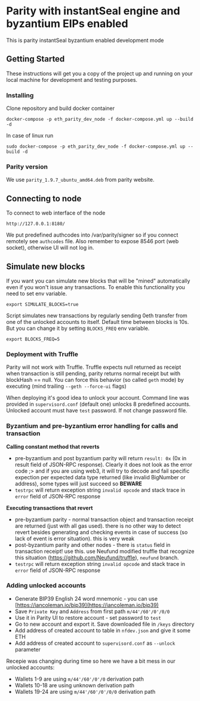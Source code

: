 # Parity with instantSeal engine and byzantium EIPs enabled

This is parity instantSeal byzantium enabled development mode

## Getting Started

These instructions will get you a copy of the project up and running on your local machine for development and testing purposes. 

### Installing

Clone repository and build docker container
```
docker-compose -p eth_parity_dev_node -f docker-compose.yml up --build -d
```
In case of linux run
```
sudo docker-compose -p eth_parity_dev_node -f docker-compose.yml up --build -d
```
### Parity version

We use `parity_1.9.7_ubuntu_amd64.deb` from parity website.

## Connecting to node

To connect to web interface of the node

```
http://127.0.0.1:8180/
```

We put predefined authcodes into /var/parity/signer so if you connect remotely see `authcodes` file. Also remember to expose 8546 port (web socket), otherwise UI will not log in.

## Simulate new blocks
If you want you can simulate new blocks that will be "mined" automatically even if you won't issue any transactions. To enable this functionality you need to set env variable.
```
export SIMULATE_BLOCKS=true
```
Script simulates new transactions by regularly sending 0eth transfer from one of the unlocked accounts to itself. Default time between blocks is 10s. But you can change it by setting `BLOCKS_FREQ` env variable.
 ```
 export BLOCKS_FREQ=5
 ```

### Deployment with Truffle

Parity will not work with Truffle. Truffle expects null returned as receipt when transaction is still pending, parity returns normal receipt but with blockHash == null. You can force this behavior (so called `geth` mode) by executing (mind trailing `--geth --force-ui` flags)

When deploying it's good idea to unlock your account. Command line was provided in `supervisord.conf` (default one) unlocks 8 predefined accounts. Unlocked account must have `test` password. If not change password file.

### Byzantium and pre-byzantium error handling for calls and transaction

**Calling constant method that reverts**
* pre-byzantium and post byzantium parity will return `result: 0x` (0x in result field of JSON-RPC response). Clearly it does not look as the error code ;> and if you are using web3, it will try to decode and fail specific expection per expected data type returned (like invalid BigNumber or address), some types will just succeed so **BEWARE**
* `testrpc` will return exception string `invalid opcode` and stack trace in `error` field of JSON-RPC response

**Executing transactions that revert**
* pre-byzantium parity - normal transaction object and transaction receipt are returned (just with all gas used). there is no other way to detect revert besides generating and checking events in case of success (so lack of event is error situation). this is very weak
* post-byzantium parity and other nodes - there is `status` field in transaction receipt! use this. use Neufund modified truffle that recognize this situation (https://github.com/Neufund/truffle), `neufund` branch.
* `testrpc` will return exception string `invalid opcode` and stack trace in `error` field of JSON-RPC response

### Adding unlocked accounts
* Generate BIP39 English 24 word mnemonic - you can use [https://iancoleman.io/bip39](https://iancoleman.io/bip39)
* Save `Private Key` and `Address` from first path `m/44'/60'/0'/0/0`
* Use it in Parity UI to restore account - set password to `test`
* Go to new account and export it. Save downloaded file in `/keys` directory
* Add address of created account to table in `nfdev.json` and give it some ETH
* Add address of created account to `supervisord.conf` as `--unlock` parameter

Recepie was changing during time so here we have a bit mess in our unlocked accounts:
- Wallets 1-9 are using `m/44'/60'/0'/0` derivation path
- Wallets 10-18 are using unknown derivation path
- Wallets 19-24 are using `m/44'/60'/0'/0/0` derivation path
